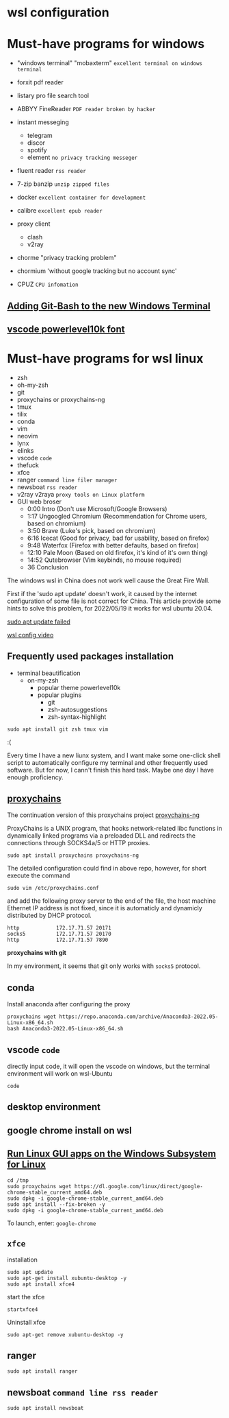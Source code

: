 # wsl configuration

# Must-have programs for windows
- "windows terminal" "mobaxterm" `excellent terminal on windows terminal`
- forxit pdf reader
- listary pro file search tool
- ABBYY FineReader `PDF reader broken by hacker` 
- instant messeging 
  - telegram
  - discor
  - spotify
  - element `no privacy tracking messeger`
- fluent reader `rss reader`
- 7-zip banzip `unzip zipped files` 
- docker `excellent container for development`  

- calibre `excellent epub reader`
- proxy client
    - clash
    - v2ray
- chorme "privacy tracking problem"

- chormium 'without google tracking but no account sync'

- CPUZ `CPU infomation`

## [Adding Git-Bash to the new Windows Terminal](https://stackoverflow.com/questions/56839307/adding-git-bash-to-the-new-windows-terminal)

## [vscode powerlevel10k font](https://github.com/romkatv/powerlevel10k/issues/671)

## 

# Must-have programs for wsl linux
- zsh
- oh-my-zsh
- git
- proxychains or proxychains-ng
- tmux
- tilix
- conda
- vim 
- neovim
- lynx
- elinks
- vscode `code`
- thefuck
- xfce
- ranger `command line filer manager` 
- newsboat  `rss reader`
- v2ray v2raya `proxy tools on Linux platform` 
- GUI web broser
	-  0:00 Intro (Don't use Microsoft/Google Browsers)
	- 1:17 Ungoogled Chromium (Recommendation for Chrome users, based on chromium)
	- 3:50 Brave (Luke's pick, based on chromium)
	- 6:16 Icecat (Good for privacy, bad for usability, based on firefox)
	- 9:48 Waterfox (Firefox with better defaults, based on firefox)
	- 12:10 Pale Moon (Based on old firefox, it's kind of it's own thing)
	- 14:52 Qutebrowser (Vim keybinds, no mouse required)
	- 36 Conclusion

The windows wsl in China does not work well cause the Great Fire Wall.

First if the 'sudo apt update' doesn't work, it caused by the internet configuration of some file is not correct for China.
This article provide some hints to solve this problem, for 2022/05/19 it works for wsl ubuntu 20.04.

[sudo apt update failed](https://blog.csdn.net/weixin_44001790/article/details/119577375)

[wsl config video](https://www.youtube.com/watch?v=235G6X5EAvM)

## Frequently used packages installation

- terminal beautification
  - on-my-zsh
    - popular theme powerlevel10k
    - popular plugins 
      - git
      - zsh-autosuggestions
      - zsh-syntax-highlight


```shell
sudo apt install git zsh tmux vim 
```

:(


Every time I have a new liunx system, and I want make some one-click shell script to automatically configure my terminal and other frequently used software.
But for now, I cann't finish this hard task. Maybe one day I have enough proficiency.

## [proxychains](https://github.com/haad/proxychains)

The continuation version of this proxychains project [proxychains-ng](https://github.com/rofl0r/proxychains-ng)

ProxyChains is a UNIX program, that hooks network-related libc functions in dynamically linked programs via a preloaded DLL and redirects the connections through SOCKS4a/5 or HTTP proxies.

```shell
sudo apt install proxychains proxychains-ng
```

The detailed configuration could find in above repo, however, for short execute the command

```shell
sudo vim /etc/proxychains.conf
```

and add the following proxy server to the end of the file, the host machine Ethernet IP address is not fixed, since it is automaticly and dynamicly distributed by DHCP protocol.

```
http            172.17.71.57 20171
socks5          172.17.71.57 20170
http            172.17.71.57 7890
```

**proxychains with git**

In my environment, it seems that git only works with `socks5` protocol.


## conda 

Install anaconda after configuring the proxy 

```shell
proxychains wget https://repo.anaconda.com/archive/Anaconda3-2022.05-Linux-x86_64.sh
bash Anaconda3-2022.05-Linux-x86_64.sh
```

## vscode `code`

directly input code, it will open the vscode on windows, but the terminal environment will work on wsl-Ubuntu

```shell
code
```

## desktop environment 


## google chrome install on wsl
## [Run Linux GUI apps on the Windows Subsystem for Linux](https://docs.microsoft.com/en-us/windows/wsl/tutorials/gui-apps)
```shell
cd /tmp
sudo proxychains wget https://dl.google.com/linux/direct/google-chrome-stable_current_amd64.deb
sudo dpkg -i google-chrome-stable_current_amd64.deb
sudo apt install --fix-broken -y
sudo dpkg -i google-chrome-stable_current_amd64.deb
```

To launch, enter: `google-chrome`

## `xfce` 

installation

```shell
sudo apt update
sudo apt-get install xubuntu-desktop -y
sudo apt install xfce4
```

start the xfce

```
startxfce4
```

Uninstall xfce

```shell
sudo apt-get remove xubuntu-desktop -y
```

## ranger

```shell
sudo apt install ranger
```

## newsboat `command line rss reader`

```shell
sudo apt install newsboat
```


